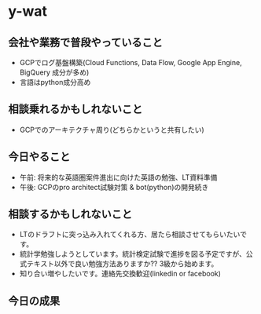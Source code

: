 # y-wat

## 会社や業務で普段やっていること
- GCPでログ基盤構築(Cloud Functions, Data Flow, Google App Engine, BigQuery 成分が多め)
- 言語はpython成分高め

## 相談乗れるかもしれないこと
- GCPでのアーキテクチャ周り(どちらかというと共有したい)

## 今日やること
- 午前: 将来的な英語圏案件進出に向けた英語の勉強、LT資料準備
- 午後: GCPのpro architect試験対策 & bot(python)の開発続き

## 相談するかもしれないこと
- LTのドラフトに突っ込み入れてくれる方、居たら相談させてもらいたいです。
- 統計学勉強しようとしています。統計検定試験で進捗を図る予定ですが、公式テキスト以外で良い勉強方法ありますか?? 3級から始めます。
- 知り合い増やしたいです。連絡先交換歓迎(linkedin or facebook)

## 今日の成果
